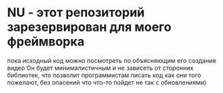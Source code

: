 # NU - этот репозиторий зарезервирован для моего фреймворка
пока исходный код можно посмотреть по объясняющим его создание видео
Он будет минималистичным и не зависеть от сторонних библиотек,
что позволит программистам писать код как они того пожелают,
без опасений что что-то пойдет не так с обновлениями)
